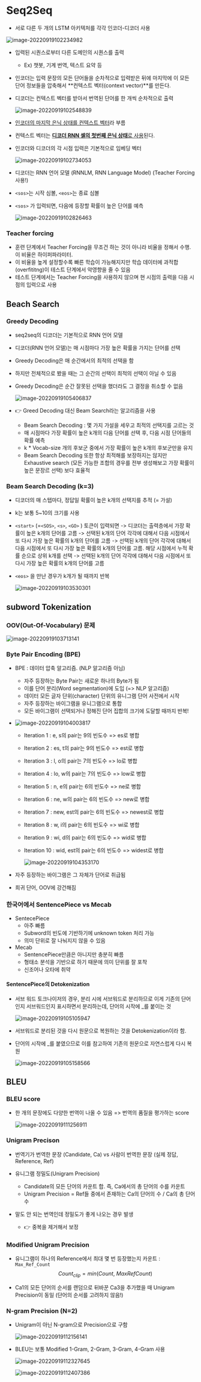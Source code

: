 # Seq2Seq



- 서로 다른 두 개의 LSTM 아키텍처를 각각 인코더-디코더 사용

![image-20220919102234982](seq2seq-imgaes/image-20220919102234982.png)

- 입력된 시퀀스로부터 다른 도메인의 시퀀스를 출력

  - Ex) 챗봇, 기계 번역, 텍스트 요약 등

- 인코더는 입력 문장의 모든 단어들을 순차적으로 입력받은 뒤에 마지막에 이 모든 단어 정보들을 압축해서 **컨텍스트 벡터(context vector)**를 만든다.

- 디코더는 컨텍스트 벡터를 받아서 번역된 단어를 한 개씩 순차적으로 출력

  ![image-20220919102548839](seq2seq-imgaes/image-20220919102548839.png)

- <u>인코더의 마지막 은닉 상태를 컨텍스트 벡터</u>라 부름

- 컨텍스트 벡터는 <u>**디코더 RNN 셀의 첫번째 은닉 상태**로 사용</u>된다.

- 인코더와 디코더의 각 시점 입력은 기본적으로 임베딩 벡터

  ![image-20220919102734053](seq2seq-imgaes/image-20220919102734053.png)

- 디코더는 RNN 언어 모델 (RNNLM, RNN Language Model) (Teacher Forcing 사용!)

- `<sos>`는 시작 심볼, `<eos>`는 종료 심볼

- `<sos>` 가 입력되면, 다음에 등장할 확률이 높은 단어를 예측

  ![image-20220919102826463](seq2seq-imgaes/image-20220919102826463.png)

### Teacher forcing

- 훈련 단계에서 Teacher Forcing을 무조건 하는 것이 아니라 비율을 정해서 수행. 이 비율은 하이퍼파라미터.
- 이 비율을 높게 설정할수록 빠른 학습이 가능해지지만 학습 데이터에 과적합(overfititng)이 테스트 단계에서 악영향을 줄 수 있음
- 테스트 단계에서는 Teacher Forcing을 사용하지 않으며 현 시점의 출력을 다음 시점의 입력으로 사용



## Beach Search

### Greedy Decoding

- seq2seq의 디코더는 기본적으로 RNN 언어 모델

- 디코더(RNN 언어 모델)는 매 시점마다 가장 높은 확률을 가지는 단어를 선택

- Greedy Decoding은 매 순간에서의 최적의 선택을 함

- 하지만 전체적으로 봤을 때는 그 순간의 선택이 최적의 선택이 아닐 수 있음

- Greedy Decoding은 순간 잘못된 선택을 했더라도 그 결정을 취소할 수 없음

  ![image-20220919105406837](seq2seq-imgaes/image-20220919105406837.png)



- :point_right: Greed Decoding 대신 Beam Search라는 알고리즘을 사용
  - Beam Search Decoding : 몇 가지 가설을 세우고 최적의 선택지를 고르는 것
  - 매 시점마다 가장 확률이 높은 k개의 다음 단어를 선택 후, 다음 시점 단어들의 확률 예측
  - k * Vocab-size 개의 후보군 중에서 가장 확률이 높은 k개의 후보군만을 유지
  - Beam Search Decoding 또한 항상 최적해를 보장하지는 않지만 Exhaustive search (모든 가능한 조합의 경우를 전부 생성해보고 가장 확률이 높은 문장르 선택) 보다 효율적



### Beam Search Decoding (k=3)

- 디코더의 매 스텝마다, 정답일 확률이 높은 k개의 선택지를 추적 (= 가설)

- k는 보통 5~10의 크기를 사용

- `<start>` (=`<SOS>`, `<s>`, `<GO>` ) 토큰이 입력되면 -> 디코더는 출력층에서 가장 확률이 높은 k개의 단어를 고름 -> 선택된 k개의 단어 각각에 대해서 다음 시점에서 또 다시 가장 높은 확률의 k개의 단어를 고름 -> 선택된 k개의 단어 각각에 대해서 다음 시점에서 또 다시 가장 높은 확률의 k개의 단어를 고름. 해당 시점에서 누적 확률 순으로 상위 k개를 선택 -> 선택된 k개의 단어 각각에 대해서 다음 시점에서 또 다시 가장 높은 확률의 k개의 단어를 고름

- `<eos>` 을 만난 경우가 k개가 될 때까지 반복

  ![image-20220919103530301](seq2seq-imgaes/image-20220919103530301.png)



## subword Tokenization

### OOV(Out-Of-Vocabulary) 문제

![image-20220919103713141](seq2seq-imgaes/image-20220919103713141.png)



### Byte Pair Encoding (BPE)

- BPE : 데이터 압축 알고리즘. (NLP 알고리즘 아님)

  - 자주 등장하는 Byte Pair는 새로운 하나의 Byte가 됨
  - 이를 단어 분리(Word segmentation)에 도입 (=> NLP 알고리즘)
  - 데이터 모든 글자 단위(character) 단위의 유니그램 단어 사전에서 시작
  - 자주 등장하는 바이그램을 유니그램으로 통합
  - 모든 바이그램이 선택되거나 정해진 단어 집합의 크기에 도달할 때까지 반복!

- ![image-20220919104003817](seq2seq-imgaes/image-20220919104003817.png)

  - Iteration 1 : e, s의 pair는 9의 빈도수 => es로 병합

  - Iteration 2 : es, t의 pair는 9의 빈도수 => est로 병합

  - Iteration 3 : l, o의 pair는 7의 빈도수 => lo로 병합

  - Iteration 4 : lo, w의 pair는 7의 빈도수 => low로 병합

  - Iteration 5 : n, e의 pair는 6의 빈도수 => ne로 병합

  - Iteration 6 : ne, w의 pair는 6의 빈도수 => new로 병합

  - Iteration 7 : new, est의 pair는 6의 빈도수 => newest로 병합

  - Iteration 8 : w, i의 pair는 6의 빈도수 => wi로 병합

  - Iteration 9 : wi, d의 pair는 6의 빈도수 => wid로 병합

  - Iteration 10 : wid, est의 pair는 6의 빈도수 => widest로 병합

    ![image-20220919104353170](seq2seq-imgaes/image-20220919104353170.png)

- 자주 등장하는 바이그램은 그 자체가 단어로 취급됨
- 희귀 단어, OOV에 강건해짐



### 한국어에서 SentencePiece vs Mecab

- SentecePiece 
  - 아주 빠름
  - Subword의 빈도에 기반하기에 unknown token 처리 가능
  - 의미 단위로 잘 나눠지지 않을 수 있음
- Mecab
  - SentencePiece만큼은 아니지만 충분히 빠름
  - 형태소 분석을 기반으로 하기 때문에 의미 단위를 잘 포착
  - 신조어나 오타에 취약



#### SentencePiece의 Detokenization

- 서브 워드 토크나이저의 경우, 분리 시에 서브워드로 분리하므로 이게 기존의 단어인지 서브워드인지 표시하면서 분리하는데, 단어의 시작에 _를 붙이는 것

  ![image-20220919105105947](seq2seq-imgaes/image-20220919105105947.png)

- 서브워드로 분리된 것을 다시 원문으로 복원하는 것을 Detokenization이라 함.

- 단어의 시작에 _를 붙였으므로 이를 참고하여 기존의 원문으로 자연스럽게 다시 복원

  ![image-20220919105158566](seq2seq-imgaes/image-20220919105158566.png)

## BLEU

### BLEU score

- 한 개의 문장에도 다양한 번역이 나올 수 있음 => 번역의 품질을 평가하는 score

  ![image-20220919111256911](seq2seq-imgaes/image-20220919111256911.png)



### Unigram Precison

- 번역기가 번역한 문장 (Candidate, Ca) vs 사람이 번역한 문장 (실제 정답, Reference, Ref)

- 유니그램 정밀도(Unigram Precision)
  - Candidate의 모든 단어의 카운트 합. 즉, Ca에서의 총 단어의 수를 카운트
  - Unigram Precision = Ref들 중에서 존재하는 Ca의 단어의 수 / Ca의 총 단어 수
- 말도 안 되는 번역인데 정밀도가 좋게 나오는 경우 발생
  - :point_right: 중복을 제거해서 보정



### Modified Unigram Precision

- 유니그램이 하나의 Reference에서 최대 몇 번 등장했는지 카운트 : `Max_Ref_Count`
  $$
  Count_{clip} = min(Count,\ MaxRefCount)
  $$
  

- Ca1의 모든 단어의 순서를 랜덤으로 뒤바꾼 Ca3을 추가했을 때 Unigram Precision이 동일 (단어의 순서를 고려하지 않음!)



### N-gram Precision (N=2)

- Unigram이 아닌 N-gram으로 Precision으로 구함

  ![image-20220919112156141](seq2seq-imgaes/image-20220919112156141.png)

- BLEU는 보통 Modified 1-Gram, 2-Gram, 3-Gram, 4-Gram 사용

  ![image-20220919112327645](seq2seq-imgaes/image-20220919112327645.png)

  ![image-20220919112407386](seq2seq-imgaes/image-20220919112407386.png)